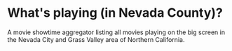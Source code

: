 # What's playing (in Nevada County)?

A movie showtime aggregator listing all movies playing on the big screen in the Nevada City and Grass Valley area of Northern California.
